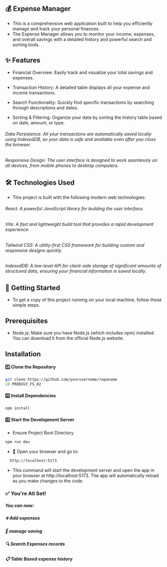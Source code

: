 ## 💰 Expense Manager
- This is a comprehensive web application built to help you efficiently manage and track your personal finances. 
- The Expense Manager allows you to monitor your income, expenses, and overall savings with a detailed history and powerful search and sorting tools.

## ✨ Features
- Financial Overview: Easily track and visualize your total savings and expenses.

- Transaction History: A detailed table displays all your expense and income transactions.

- Search Functionality: Quickly find specific transactions by searching through descriptions and dates.

- Sorting & Filtering: Organize your data by sorting the history table based on date, amount, or type.

###### Data Persistence: All your transactions are automatically saved locally using IndexedDB, so your data is safe and available even after you close the browser.

###### Responsive Design: The user interface is designed to work seamlessly on all devices, from mobile phones to desktop computers.

## 🛠️ Technologies Used
- This project is built with the following modern web technologies:

###### React: A powerful JavaScript library for building the user interface.

###### Vite: A fast and lightweight build tool that provides a rapid development experience.

###### Tailwind CSS: A utility-first CSS framework for building custom and responsive designs quickly.

###### IndexedDB: A low-level API for client-side storage of significant amounts of structured data, ensuring your financial information is saved locally.

## 🚀 Getting Started
- To get a copy of this project running on your local machine, follow these simple steps.

## Prerequisites
- Node.js: Make sure you have Node.js (which includes npm) installed. You can download it from the official Node.js website.

## Installation

#### 1️⃣ Clone the Repository

```bash
git clone https://github.com/yourusername/reponame
cd PRODIGY_FS_02
```

#### 2️⃣ Install Dependencies

```bash
npm install 
```

#### 5️⃣ Start the Development Server

- Ensure Project Root Directory

```bash
npm run dev
```

- 📍 Open your browser and go to:

```bash
  http://localhost:5173
```


- This command will start the development server and open the app in your browser at http://localhost:5173. The app will automatically reload as you make changes to the code.

### ✅ You're All Set!
##### You can now:
##### ➕ Add expenses
##### 📝 manage saving
##### 🔍 Search Expenses records
##### 📋 Table Based expense history
